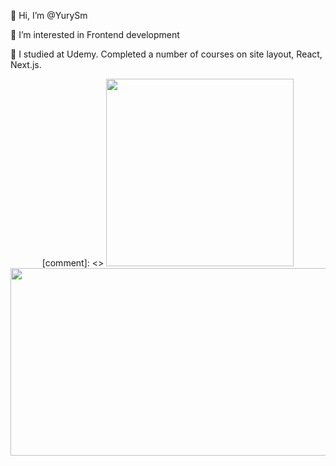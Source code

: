 👋 Hi, I’m @YurySm

👀 I’m interested in Frontend development

🌱 I studied at Udemy. Completed a number of courses on site layout, React, Next.js.

<div id="header" align="center">
  [comment]: <> <img src="https://media.giphy.com/media/4rZA5D22301iMgrUNd/giphy.gif" width="300"/>
  <img src="https://media.giphy.com/media/SWoSkN6DxTszqIKEqv/giphy.gif" width="600" height="300" style="object-fit: cover;"/>
</div>

